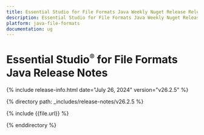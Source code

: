 ```yaml
---
title: Essential Studio for File Formats Java Weekly Nuget Release Release Notes  
description: Essential Studio for File Formats Java Weekly Nuget Release Release Notes  
platform: java-file-formats
documentation: ug
---
```


# Essential Studio<sup style="font-size:70%">&reg;</sup> for File Formats Java Release Notes  

{% include release-info.html date="July 26, 2024"  version="v26.2.5" %} 

{% directory path: _includes/release-notes/v26.2.5 %}

{% include {{file.url}} %}

{% enddirectory %}

